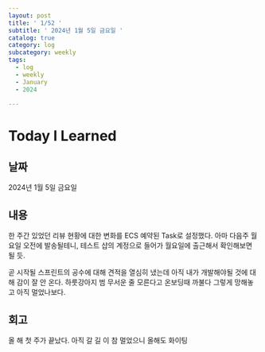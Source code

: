 ```yaml
---
layout: post
title: ' 1/52 '
subtitle: ' 2024년 1월 5일 금요일 '
catalog: true
category: log
subcategory: weekly
tags:
  - log
  - weekly
  - January
  - 2024

---
```


# Today I Learned

## 날짜

2024년 1월 5일 금요일

## 내용

한 주간 있었던 리뷰 현황에 대한 변화를 ECS 예약된 Task로 설정했다. 아마 다음주 월요일 오전에 발송될테니, 테스트 샵의 계정으로 들어가 월요일에 출근해서 확인해보면 될 듯.

곧 시작될 스프린트의 공수에 대해 견적을 열심히 냈는데 아직 내가 개발해야될 것에 대해 감이 잘 안 온다. 하룻강아지 범 무서운 줄 모른다고 온보딩때 까불다 그렇게 망해놓고 아직 멀었나보다.

## 회고

올 해 첫 주가 끝났다. 아직 갈 길 이 참 멀었으니 올해도 화이팅